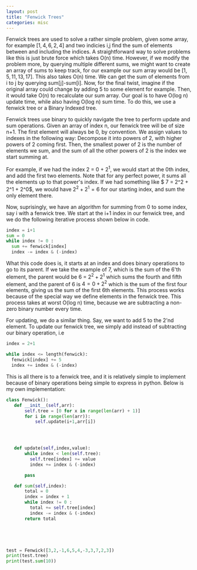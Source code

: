 ```yaml
---
layout: post
title: "Fenwick Trees"
categories: misc
---
```


Fenwick trees are used to solve a rather simple problem, given some array, for example $[1 ,4 , 6, 2, 4]$ and two indicies i,j 
find the sum of elements between and including the indices. A straightforward way to solve problems like this is just brute force which takes O(n)
time. However, if we modify the problem more, by querying multiple different sums, we might want to create an array of sums to keep track,
for our example our sum array would be $[1,5,11,13,17]$. This also takes O(n) time. We can get the sum of elements from i to j by querying sum[j]-sum[i].
Now, for the final twist, imagine if the original array could change by adding 5 to some element for example. Then, it would take O(n)
to recalculate our sum array. Our goal is to have O(log n) update time, while also having O(log n) sum time. To do this, we use a fenwick tree or a Binary Indexed tree.



  Fenwick trees use binary to quickly navigate the tree to perform update and sum operations. Given an array of index n, our fenwick tree will be of size n+1.
The first element will always be 0, by convention. We assign values to indexes in the following way: Decompose it into powers of 2, with higher powers of 2
coming first. Then, the smallest power of 2 is the number of elements we sum, and the sum of all the other powers of 2 is the index we start summing at.

  For example, if we had the index 2 = 0 + $2^1$, we would start at the 0th index, and add the first two elements. Note that for any perfect power,
it sums all the elements up to that power's index. If we had something like $ 7 = 2^2 + 2^1 + 2^0$, we would have $2^2+2^1 = 6$ for our starting index, and sum the only element there.


  Now, suprisingly, we have an algorithm for summing from 0 to some index, say i with a fenwick tree. We start at the i+1 index in our fenwick tree, and we do the following
iterative process shown below in code.

```python
index = i+1
sum = 0 
while index != 0 :
  sum += fenwick[index]
  index -= index & (-index)
```
What this code does is, it starts at an index and does binary operations to go to its parent. If we take the example of 7, which is the sum of the 6'th element,
the parent would be 6 = $2^2 + 2^1$ which sums the fourth and fifth element, and the parent of 6 is $4 = 0+ 2^2$ which is the sum of the first four elements, giving us the sum of the first 6th elements.
This process works because of the special way we define elements in the fenwick tree. This process takes at worst O(log n) time, because we are
subtracting a non-zero binary number every time.
 
 For updating, we do a similar thing. Say, we want to add 5 to the 2'nd element. To update our fenwick tree, we simply add instead of subtracting
 our binary operation, i.e
 
```python
index = 2+1

while index <= length(fenwick):
  fenwick[index] += 5
  index += index & (-index)
 ```
 This is all there is to a fenwick tree, and it is relatively simple to implement because of binary operations being simple to express in python.
 Below is my own implementation:
 
 ```python
 class Fenwick():
    def __init__(self,arr):
        self.tree = [0 for x in range(len(arr) + 1)]
        for i in range(len(arr)):
            self.update(i+1,arr[i])
            



    def update(self,index,value):
        while index < len(self.tree):
          self.tree[index] += value
          index += index & (-index)

        pass

    def sum(self,index):
        total = 0
        index = index + 1
        while index != 0 :
          total += self.tree[index]
          index -= index & (-index)
        return total




          
test = Fenwick([3,2,-1,6,5,4,-3,3,7,2,3])
print(test.tree)
print(test.sum(10))
```
 
